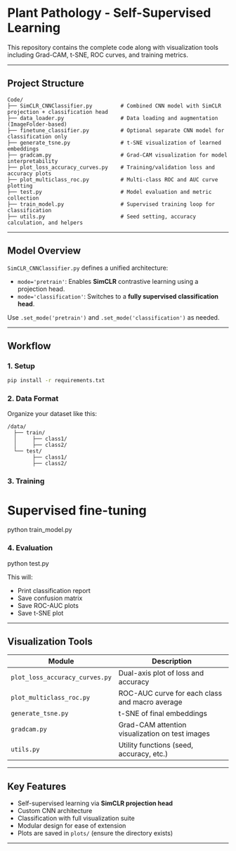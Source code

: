 
# Plant Pathology - Self-Supervised Learning 

This repository contains the complete code along with visualization tools including Grad-CAM, t-SNE, ROC curves, and training metrics.

---

##  Project Structure

```
Code/
├── SimCLR_CNNClassifier.py         # Combined CNN model with SimCLR projection + classification head
├── data_loader.py                  # Data loading and augmentation (ImageFolder-based)
├── finetune_classifier.py          # Optional separate CNN model for classification only
├── generate_tsne.py                # t-SNE visualization of learned embeddings
├── gradcam.py                      # Grad-CAM visualization for model interpretability
├── plot_loss_accuracy_curves.py    # Training/validation loss and accuracy plots
├── plot_multiclass_roc.py          # Multi-class ROC and AUC curve plotting
├── test.py                         # Model evaluation and metric collection
├── train_model.py                  # Supervised training loop for classification
├── utils.py                        # Seed setting, accuracy calculation, and helpers
```

---

##  Model Overview

`SimCLR_CNNClassifier.py` defines a unified architecture:
- `mode='pretrain'`: Enables **SimCLR** contrastive learning using a projection head.
- `mode='classification'`: Switches to a **fully supervised classification head**.

Use `.set_mode('pretrain')` and `.set_mode('classification')` as needed.

---

##  Workflow

###  1. Setup

```bash
pip install -r requirements.txt
```

###  2. Data Format

Organize your dataset like this:
```
/data/
  ├── train/
  │     ├── class1/
  │     ├── class2/
  └── test/
        ├── class1/
        ├── class2/
```

###  3. Training


# Supervised fine-tuning
python train_model.py


###  4. Evaluation


python test.py


This will:
- Print classification report
- Save confusion matrix
- Save ROC-AUC plots
- Save t-SNE plot

---

##  Visualization Tools

| Module | Description |
|--------|-------------|
| `plot_loss_accuracy_curves.py` | Dual-axis plot of loss and accuracy |
| `plot_multiclass_roc.py`      | ROC-AUC curve for each class and macro average |
| `generate_tsne.py`            | t-SNE of final embeddings |
| `gradcam.py`                  | Grad-CAM attention visualization on test images |
| `utils.py`                    | Utility functions (seed, accuracy, etc.) |

---

##  Key Features

-  Self-supervised learning via **SimCLR projection head**
-  Custom CNN architecture
-  Classification with full visualization suite
-  Modular design for ease of extension
-  Plots are saved in `plots/` (ensure the directory exists)

---


